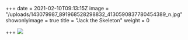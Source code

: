 +++
date = 2021-02-10T09:13:15Z
image = "/uploads/143079987_891968528298832_4130590837780454389_n.jpg"
showonlyimage = true
title = "Jack the Skeleton"
weight = 0

+++
![](/uploads/143079987_891968528298832_4130590837780454389_n.jpg)